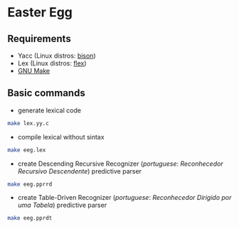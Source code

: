 # Easter Egg

## Requirements

* Yacc (Linux distros: [bison](https://www.gnu.org/software/bison/))
* Lex (Linux distros: [flex](https://github.com/westes/flex/))
* [GNU Make](https://www.gnu.org/software/make/)

## Basic commands

* generate lexical code

```bash
make lex.yy.c
```

* compile lexical without sintax

```bash
make eeg.lex
```

* create Descending Recursive Recognizer (_portuguese_: _Reconhecedor Recursivo Descendente_) predictive parser

```bash
make eeg.pprrd
```

* create Table-Driven Recognizer (_portuguese_: _Reconhecedor Dirigido por uma Tabela_) predictive parser

```bash
make eeg.pprdt
```
